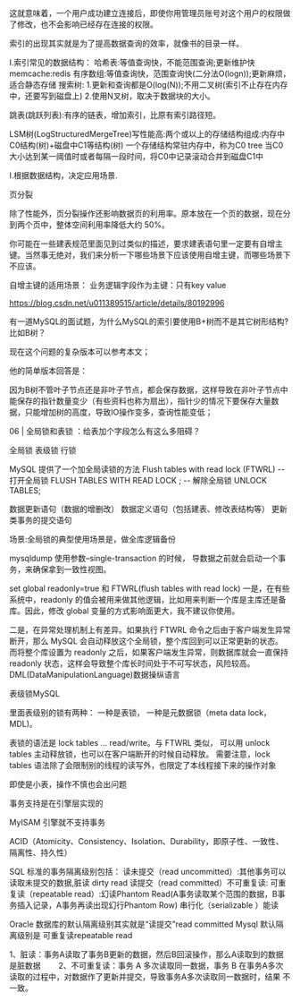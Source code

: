 


这就意味着，一个用户成功建立连接后，即使你用管理员账号对这个用户的权限做了修改，也不会影响已经存在连接的权限。








索引的出现其实就是为了提高数据查询的效率，就像书的目录一样。



I.索引常见的数据结构：
哈希表:等值查询快，不能范围查询;更新维护快memcache:redis
有序数组:等值查询快，范围查询快(二分法O(logn));更新麻烦，适合静态存储
搜索树:
1.更新和查询都是O(log(N));不用二叉树(索引不止存在内存中，还要写到磁盘上)
2.使用N叉树，取决于数据块的大小。

跳表(跳跃列表):有序的链表，增加索引，比原有索引路径短。

LSM树(LogStructuredMergeTree)写性能高:两个或以上的存储结构组成:内存中C0结构(树)+磁盘中C1等结构(树)
一个存储结构常驻内存中，称为C0 tree 
当C0大小达到某一阈值时或者每隔一段时间，将C0中记录滚动合并到磁盘C1中


I.根据数据结构，决定应用场景.





页分裂

除了性能外，页分裂操作还影响数据页的利用率。原本放在一个页的数据，现在分到两个页中，整体空间利用率降低大约 50%。


你可能在一些建表规范里面见到过类似的描述，要求建表语句里一定要有自增主键。当然事无绝对，我们来分析一下哪些场景下应该使用自增主键，而哪些场景下不应该。




自增主键的适用场景：
业务逻辑字段作为主键：只有key value


https://blog.csdn.net/u011389515/article/details/80192996


有一道MySQL的面试题，为什么MySQL的索引要使用B+树而不是其它树形结构?比如B树？

现在这个问题的复杂版本可以参考本文；

他的简单版本回答是：

因为B树不管叶子节点还是非叶子节点，都会保存数据，这样导致在非叶子节点中能保存的指针数量变少（有些资料也称为扇出），指针少的情况下要保存大量数据，只能增加树的高度，导致IO操作变多，查询性能变低；


06 | 全局锁和表锁 ：给表加个字段怎么有这么多阻碍？



全局锁
表级锁
行锁


MySQL 提供了一个加全局读锁的方法
Flush tables with read lock (FTWRL)
-- 打开全局锁
FLUSH TABLES WITH READ LOCK ;
-- 解除全局锁
UNLOCK TABLES;

数据更新语句（数据的增删改）
数据定义语句（包括建表、修改表结构等）
更新类事务的提交语句

场景:全局锁的典型使用场景是，做全库逻辑备份


mysqldump 使用参数–single-transaction 的时候，
导数据之前就会启动一个事务，来确保拿到一致性视图。


set global readonly=true 和 FTWRL(flush tables with read lock)
一是，在有些系统中，readonly 的值会被用来做其他逻辑，比如用来判断一个库是主库还是备库。因此，修改 global 变量的方式影响面更大，我不建议你使用。

二是，在异常处理机制上有差异。如果执行 FTWRL 命令之后由于客户端发生异常断开，那么 MySQL 会自动释放这个全局锁，整个库回到可以正常更新的状态。而将整个库设置为 readonly 之后，如果客户端发生异常，则数据库就会一直保持 readonly 状态，这样会导致整个库长时间处于不可写状态，风险较高。
 DML(DataManipulationLanguage)数据操纵语言





表级锁MySQL 

里面表级别的锁有两种：
一种是表锁，
一种是元数据锁（meta data lock，MDL)。


表锁的语法是 lock tables … read/write。与 FTWRL 类似，
可以用 unlock tables 主动释放锁，也可以在客户端断开的时候自动释放。
需要注意，lock tables 语法除了会限制别的线程的读写外，也限定了本线程接下来的操作对象


即使是小表，操作不慎也会出问题





 


事务支持是在引擎层实现的


MyISAM 引擎就不支持事务

ACID（Atomicity、Consistency、Isolation、Durability，即原子性、一致性、隔离性、持久性）

SQL 标准的事务隔离级别包括：
读未提交（read uncommitted）:其他事务可以读取未提交的数据,脏读 dirty read
读提交（read committed）不可重复读:
可重复读（repeatable read）:幻读Phantom Read(A事务读取某个范围的数据，B事务插入记录，A事务再读出现幻行Phantom Row)
串行化（serializable ）能读


Oracle 数据库的默认隔离级别其实就是“读提交”read committed
Mysql 默认隔离级别是 可重复读repeatable read
 

1、脏读：事务A读取了事务B更新的数据，然后B回滚操作，那么A读取到的数据是脏数据
　　2、不可重复读：事务 A 多次读取同一数据，事务 B 在事务A多次读取的过程中，对数据作了更新并提交，导致事务A多次读取同一数据时，结果 不一致。


